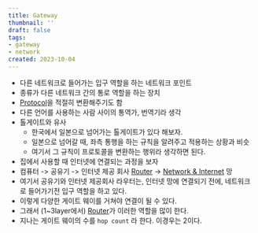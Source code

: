 ```yaml
---
title: Gateway
thumbnail: ''
draft: false
tags:
- gateway
- network
created: 2023-10-04
---
```


* 다른 네트워크로 들어가는 입구 역할을 하는 네트워크 포인트
* 종류가 다른 네트워크 간의 통로 역할을 하는 장치
* [Protocol](Computer%20Science/Network/Terms/Protocol.md)을 적절히 변환해주기도 함
* 다른 언어를 사용하는 사람 사이의 통역가, 번역기라 생각
* 톨게이트와 유사
  * 한국에서 일본으로 넘어가는 톨게이트가 있다 해보자.
  * 일본으로 넘어갈 때, 좌측 통행을 하는 규칙을 알려주고 적용하는 상황과 비슷
  * 여기서 그 규칙이 프로토콜을 변환하는 행위라 생각하면 된다.
* 집에서 사용할 때 인터넷에 연결되는 과정을 보자
* 컴퓨터 -> 공유기 -> 인터넷 제공 회사 [Router](Router.md) -> [Network & Internet](Network%20&%20Internet.md) 망
* 여기서 공유기와 인터넷 제공회사 라우터는, 인터넷 망에 연결되기 전에, 네트워크로 들어가기전 입구 역할을 하고 있다.
* 이렇게 다양한 게이트 웨이를 거쳐야 연결이 될 수 있다.
* 그래서 (1~3layer에서) [Router](Router.md)가 이러한 역할을 많이 한다.
* 지나는 게이트 웨이의 수를 `hop count` 라 한다. 이경우는 2이다.

